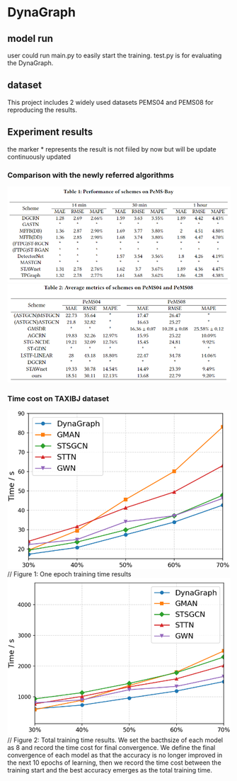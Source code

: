 # DynaGraph
## model run
user could run main.py to easily start the training.
test.py is for evaluating the DynaGraph.
## dataset
This project includes 2 widely used datasets PEMS04 and PEMS08 for reproducing the results.
## Experiment results
the marker * represents the result is not fiiled by now but will be update continuously updated
### Comparison with the newly referred algorithms
![image](https://github.com/re-plicate/DynaGraph/blob/main/Fig/Tab1.png)
![image](https://github.com/re-plicate/DynaGraph/blob/main/Fig/Tab2.png)
### Time cost on TAXIBJ dataset
![image](https://github.com/re-plicate/DynaGraph/blob/main/Fig/Fig1.png)
// Figure 1: One epoch training time results
![image](https://github.com/re-plicate/DynaGraph/blob/main/Fig/Fig2.png)
// Figure 2: Total training time results. We set the bacthsize of each model as 8 and record the time cost for final convergence. We define the final convergence of each model as that the accuracy is no longer improved in the next 10 epochs of learning, then we record the time cost between the training start and the best accuracy emerges as the total training time.
